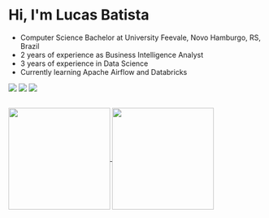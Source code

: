 # Hi, I'm Lucas Batista

- Computer Science Bachelor at University Feevale, Novo Hamburgo, RS, Brazil
- 2 years of experience as Business Intelligence Analyst
- 3 years of experience in Data Science
- Currently learning Apache Airflow and Databricks

  
<div>
  <a href="https://www.linkedin.com/in/lucasbatistaf/" target="_blank"><img src="https://img.shields.io/badge/-LinkedIn-%230077B5?style=for-the-badge&logo=linkedin&logoColor=white" target="_blank"></a>   
  <a href="https://instagram.com/lucasbatsta" target="_blank"><img src="https://img.shields.io/badge/-Instagram-%23E4405F?style=for-the-badge&logo=instagram&logoColor=white" target="_blank"></a>
  <a href = "mailto:lucaasbatista182@gmail.com"><img src="https://img.shields.io/badge/Gmail-D14836?style=for-the-badge&logo=gmail&logoColor=white" target="_blank">   </a>
</div>

##

<div>
  <a href="https://github.com/lucasbatistaf/github-readme-stats">
    <img height=200 align="center" src="https://github-readme-stats-lucasbatistafs-projects.vercel.app/api?username=lucasbatistaf&show_icons=true&theme=dark&include_all_commits=true&count_private=true"/>
  </a>
  <a href="https://github.com/lucasbatistaf/github-readme-stats">
    <img height=200 align="center" src="https://github-readme-stats-lucasbatistafs-projects.vercel.app/api/top-langs?username=lucasbatistaf&layout=compact&langs_count=8&show_icons=true&theme=dark" />
  </a>
</div>
